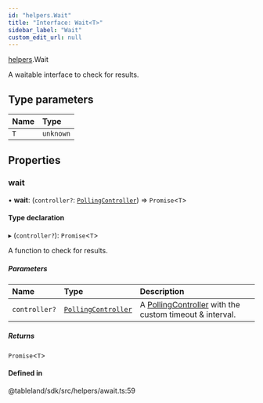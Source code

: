 ```yaml
---
id: "helpers.Wait"
title: "Interface: Wait<T>"
sidebar_label: "Wait"
custom_edit_url: null
---
```


[helpers](../namespaces/helpers.md).Wait

A waitable interface to check for results.

## Type parameters

| Name | Type |
| :------ | :------ |
| `T` | `unknown` |

## Properties

### wait

• **wait**: (`controller?`: [`PollingController`](../namespaces/helpers.md#pollingcontroller)) => `Promise`<`T`\>

#### Type declaration

▸ (`controller?`): `Promise`<`T`\>

A function to check for results.

##### Parameters

| Name | Type | Description |
| :------ | :------ | :------ |
| `controller?` | [`PollingController`](../namespaces/helpers.md#pollingcontroller) | A [PollingController](../namespaces/helpers.md#pollingcontroller) with the custom timeout & interval. |

##### Returns

`Promise`<`T`\>

#### Defined in

@tableland/sdk/src/helpers/await.ts:59
